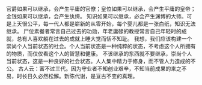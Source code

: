 官爵如果可以继承，会产生平庸的官僚；皇位如果可以继承，会产生平庸的皇帝；金钱如果可以继承，会产生纨绔。
知识如果可以继承，必会产生渊博的大师。可是上天很公平，每一代人都是崭新的从零开始，每个婴儿都是一张白纸，知识无法继承。
尸位素餐者常言自己过去的功勋，年老庸碌的教授常言自己年轻时的成就，总有人喜欢躺在过去的成就上睡大觉而恬不知耻。
我想，我们应该构建一个崇尚个人当前状态的社会。个人当前状态是一种纯粹的状态，不考虑这个人所拥有的物质，而仅仅看这个人的智慧和健康。
不该继承的东西就不要继承，崇尚个人当前状态，这是一种良好的社会状态。人人集中精力于修身，而不管人力造成的不公。
古人云：富不过三代。因为守业者不知创业艰辛，不知当前成果的来之不易，时长日久必然松懈。新陈代谢，是亘古不变的真理。